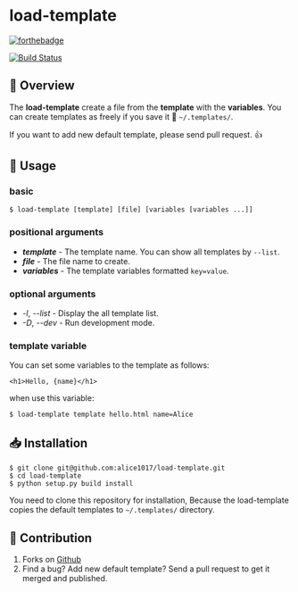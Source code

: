 # load-template

[![forthebadge](http://forthebadge.com/images/badges/made-with-python.svg)](http://forthebadge.com)

[![Build Status](https://travis-ci.org/alice1017/load-template.svg?branch=master)](https://travis-ci.org/alice1017/load-template)

## :page_facing_up: Overview

The **load-template** create a file from the **template** with the **variables**.
You can create templates as freely if you save it :open_file_folder: `~/.templates/`.

If you want to add new default template, please send pull request. :+1:

## :wrench: Usage

### basic

```
$ load-template [template] [file] [variables [variables ...]]
```

### positional arguments

* ***template*** - The template name. You can show all templates by `--list`.
* ***file*** - The file name to create.
* ***variables*** - The template variables formatted `key=value`.

### optional arguments

* *-l*, *--list* - Display the all template list.
* *-D*, *--dev* - Run development mode.

### template variable

You can set some variables to the template as follows:

```
<h1>Hello, {name}</h1>
```

when use this variable:

```
$ load-template template hello.html name=Alice
```

## :inbox_tray: Installation

```
$ git clone git@github.com:alice1017/load-template.git
$ cd load-template
$ python setup.py build install
```

You need to clone this repository for installation, Because the
load-template copies the default templates to `~/.templates/` directory.

## :eyes: Contribution

1. Forks on [Github](https://github.com/alice1017/load-template)
2. Find a bug? Add new default template? Send a pull request to get it merged and published.
